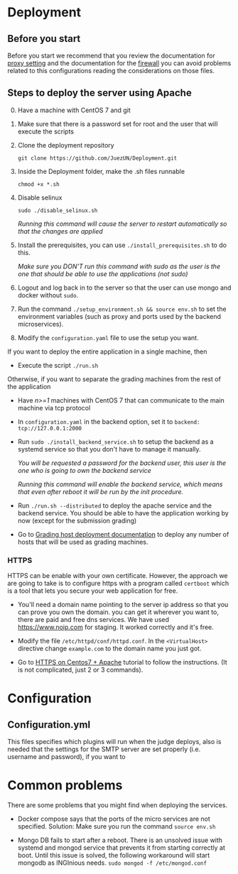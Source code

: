 # Deployment

## Before you start

Before you start we recommend that you review the documentation for [proxy setting](proxy.md) and the documentation for the [firewall](firewall.md) you can avoid problems related to this configurations reading the considerations on those files.

## Steps to deploy the server using Apache

0. Have a machine with CentOS 7 and git

1. Make sure that there is a password set for root and the user that will execute the scripts

2. Clone the deployment repository
    
    `git clone https://github.com/JuezUN/Deployment.git`

3. Inside the Deployment folder, make the .sh files runnable
    
    `chmod +x *.sh`

4. Disable selinux
    
    `sudo ./disable_selinux.sh`

    *Running this command will cause the server to restart automatically so that the changes are applied*

5. Install the prerequisites, you can use `./install_prerequisites.sh` to do this. 
        
    *Make sure you DON'T run this command with sudo as the user is the one that should be able to use the applications (not sudo)*

6. Logout and log back in to the server so that the user can use mongo and docker without `sudo`.
7. Run the command `./setup_environment.sh && source env.sh` to set the environment variables (such as proxy and ports used by the backend microservices).
8. Modify the `configuration.yaml` file to use the setup you want.

If you want to deploy the entire application in a single machine, then

* Execute the script `./run.sh`

Otherwise, if you want to separate the grading machines from the rest of the application

* Have *n>=1* machines with CentOS 7 that can communicate to the main machine via tcp protocol

* In `configuration.yaml` in the backend option, set it to `backend: tcp://127.0.0.1:2000`

* Run `sudo ./install_backend_service.sh` to setup the backend as a systemd service so that you don't have to manage it manually.

    *You will be requested a password for the backend user, this user is the one who is going to own the backend service*

    *Running this command will enable the backend service, which means that even after reboot it will be run by the init procedure.*

* Run `./run.sh --distributed` to deploy the apache service and the backend service. You should be able to have the application working by now (except for the submission grading)

* Go to [Grading host deployment documentation](https://github.com/JuezUN/Deployment/tree/master/grader-host) to deploy any number of hosts that will be used as grading machines.

### HTTPS

HTTPS can be enable with your own certificate. However, the approach we are going to take is to configure https with a program called `certboot` which is a tool that lets you secure your web application for free.

* You'll need a domain name pointing to the server ip address so that you can prove you own the domain. you can get it wherever you want to, there are paid and free dns services. We have used https://www.noip.com for staging. It worked correctly and it's free.

* Modify the file `/etc/httpd/conf/httpd.conf`. In the `<VirtualHost>` directive change `example.com` to the domain name you just got.

* Go to [HTTPS on Centos7 + Apache](https://certbot.eff.org/lets-encrypt/centosrhel7-apache) tutorial to follow the instructions. (It is not complicated, just 2 or 3 commands).


# Configuration

## Configuration.yml
This files specifies which plugins will run when the judge deploys, also is needed that the settings for the SMTP server are set properly (i.e. username and password), if you want to

# Common problems

There are some problems that you might find when deploying the services. 

* Docker compose says that the ports of the micro services are not specified. Solution: Make sure you run the command `source env.sh`

* Mongo DB fails to start after a reboot. There is an unsolved issue with systemd and mongod service that prevents it from starting correctly at boot. Until this issue is solved, the following workaround will start mongodb as INGInious needs.
`sudo mongod -f /etc/mongod.conf`